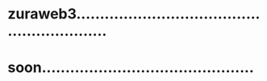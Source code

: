 # zuraweb3............................................................
# soon.............................................
